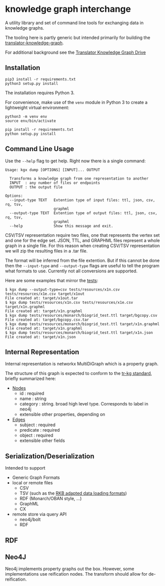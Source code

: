 # knowledge graph interchange

A utility library and set of command line tools for exchanging data in knowledge graphs.

The tooling here is partly generic but intended primarily for building
the
[translator-knowledge-graph](https://github.com/NCATS-Tangerine/translator-knowledge-graph).

For additional background see the [Translator Knowledge Graph Drive](http://bit.ly/tr-kg)

## Installation
```
pip3 install -r requirements.txt
python3 setup.py install
```

The installation requires Python 3.

For convenience, make use of the `venv` module in Python 3 to create a lightweight virtual environment:
```
python3 -m venv env
source env/bin/activate

pip install -r requirements.txt
python setup.py install
```

## Command Line Usage
Use the `--help` flag to get help. Right now there is a single command:
```
Usage: kgx dump [OPTIONS] [INPUT]... OUTPUT

  Transforms a knowledge graph from one representation to another
  INPUT  : any number of files or endpoints
  OUTPUT : the output file

Options:
  --input-type TEXT   Extention type of input files: ttl, json, csv, rq, tsv,
                      graphml
  --output-type TEXT  Extention type of output files: ttl, json, csv, rq, tsv,
                      graphml
  --help              Show this message and exit.
```

CSV/TSV representation require two files, one that represents the vertex set and
one for the edge set. JSON, TTL, and GRAPHML files represent a whole graph in a
single file. For this reason when creating CSV/TSV representation we will zip
the resulting files in a .tar file.

The format will be inferred from the file extention. But if  this cannot be done
then the `--input-type` and `--output-type` flags are useful to tell the program
what formats to use. Currently not all conversions are supported.

Here are some examples that mirror the [tests](tests/):

```
$ kgx dump --output-type=csv tests/resources/x1n.csv tests/resources/x1e.csv target/x1out
File created at: target/x1out.tar
$ kgx dump tests/resources/x1n.csv tests/resources/x1e.csv target/x1n.graphml
File created at: target/x1n.graphml
$ kgx dump tests/resources/monarch/biogrid_test.ttl target/bgcopy.csv
File created at: target/bgcopy.csv.tar
$ kgx dump tests/resources/monarch/biogrid_test.ttl target/x1n.graphml
File created at: target/x1n.graphml
$ kgx dump tests/resources/monarch/biogrid_test.ttl target/x1n.json
File created at: target/x1n.json
```

## Internal Representation

Internal representation is networkx MultiDiGraph which is a property graph.

The structure of this graph is expected to conform to the [tr-kg
standard](http://bit.ly/tr-kg-standard), briefly summarized here:

 * [Nodes](https://biolink.github.io/biolink-model/docs/NamedThing.html)
    * id : required
    * name : string
    * category : string. broad high level type. Corresponds to label in neo4j
    * extensible other properties, depending on
 * [Edges](https://biolink.github.io/biolink-model/docs/Association.html)
    * subject : required
    * predicate : required
    * object : required
    * extensible other fields

## Serialization/Deserialization

Intended to support

 - Generic Graph Formats
 - local or remote files
    - CSV
    - TSV (such as the [RKB adapted data loading formats](https://github.com/NCATS-Tangerine/translator-knowledge-graph/blob/develop/database/scripts/README.md))
    - RDF (Monarch/OBAN style, ...)
    - GraphML
    - CX
 - remote store via query API
    - neo4j/bolt
    - RDF


## RDF

## Neo4J

Neo4j implements property graphs out the box. However, some
implementations use reification nodes. The transform should allow for
de-reification.
